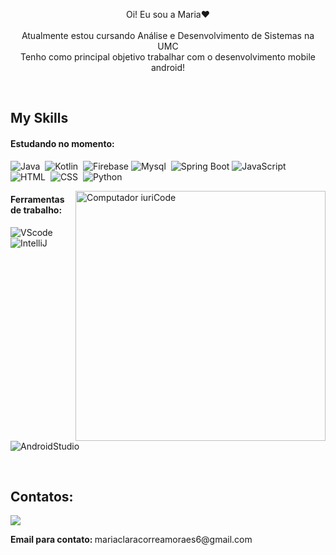<p align="center">Oi! Eu sou a Maria❤️
<br>
<br>Atualmente estou cursando Análise e Desenvolvimento de Sistemas na UMC
<br>Tenho como principal objetivo trabalhar com o desenvolvimento mobile android!</p>
 
 &nbsp;
 &nbsp;


## My Skills
#### Estudando no momento:

![Java](https://img.shields.io/badge/java-F7931E?style=for-the-badge&logo=JAVA&logoColor=white)&nbsp;
![Kotlin](https://img.shields.io/badge/Kotlin-B125EA?style=for-the-badge&logo=kotlin&logoColor=white)&nbsp;
![Firebase](https://img.shields.io/badge/firebase-ffca28?style=for-the-badge&logo=firebase&logoColor=black)
![Mysql](https://img.shields.io/badge/MySQL-005C84?style=for-the-badge&logo=mysql&logoColor=white)&nbsp;
![Spring Boot](https://img.shields.io/badge/Spring_Boot-6DB33F?style=for-the-badge&logo=spring-boot&logoColor=white)
![JavaScript](https://img.shields.io/badge/JavaScript-F7DF1E?style=for-the-badge&logo=javascript&logoColor=black)&nbsp;
![HTML](https://img.shields.io/badge/HTML5-E34F26?style=for-the-badge&logo=html5&logoColor=white)&nbsp;
![CSS](https://img.shields.io/badge/CSS3-1572B6?style=for-the-badge&logo=css3&logoColor=white)&nbsp;
![Python](https://img.shields.io/badge/Python-14354C?style=for-the-badge&logo=python&logoColor=white)&nbsp;

<img src="https://raw.githubusercontent.com/MicaelliMedeiros/micaellimedeiros/master/image/computer-illustration.png" min-width="400px" max-width="400px" width="400px" align="right" alt="Computador iuriCode">

#### Ferramentas de trabalho:

![VScode](https://img.shields.io/badge/vscode-4285F4?style=for-the-badge&logo=vscode&logoColor=white)&nbsp;
![IntelliJ](https://img.shields.io/badge/IntelliJ_IDEA-000000.svg?style=for-the-badge&logo=intellij-idea&logoColor=white)&nbsp;
![AndroidStudio](https://img.shields.io/badge/Android_Studio-3DDC84?style=for-the-badge&logo=android-studio&logoColor=white)&nbsp;

&nbsp;
&nbsp;

## Contatos:

<div> 
<a href="https://www.linkedin.com/in/maria-clara-8a5030267/" target="_blank"><img src="https://img.shields.io/badge/-LinkedIn-%230077B5?style=for-the-badge&logo=linkedin&logoColor=white"  target="_blank"></a>
<p><strong>Email para contato: </strong>mariaclaracorreamoraes6@gmail.com</p>

</div>&nbsp;&nbsp;
 
